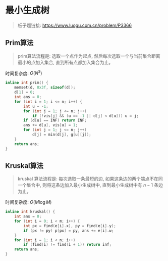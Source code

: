 # 最小生成树

> 板子题链接: https://www.luogu.com.cn/problem/P3366

## Prim算法

> prim算法流程是: 选取一个点作为起点, 然后每次选取一个与当前集合距离最小的点加入集合, 直到所有点都加入集合为止。

时间复杂度: $O(N^2)$

```cpp
inline int prim() {
    memset(d, 0x3f, sizeof(d));
    d[1] = 0;
    int ans = 0;
    for (int i = 1; i <= n; i++) {
        int u = -1;
        for (int j = 1; j <= n; j++)
            if (!vis[j] && (u == -1 || d[j] < d[u])) u = j;
        if (d[u] == INF) return INF;
        ans += d[u], vis[u] = 1;
        for (int j = 1; j <= n; j++)
            d[j] = min(d[j], g[u][j]);
    }
    return ans;
}
```

## Kruskal算法

> kruskal 算法流程是: 每次选取一条最短的边, 如果这条边的两个端点不在同一个集合中, 则将这条边加入最小生成树中, 直到最小生成树中有 $n-1$ 条边为止。

时间复杂度: $O(M \log M)$

```cpp
inline int kruskal() {
    int ans = 0;
    for (int i = 0; i < m; i++) {
        int px = find(e[i].x), py = find(e[i].y);
        if (px != py) p[px] = py, ans += e[i].w;
    }
    for (int i = 1; i < n; i++)
        if (find(i) != find(i + 1)) return inf;
    return ans;
}
```
